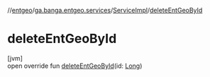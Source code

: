 //[entgeo](../../../index.md)/[ga.banga.entgeo.services](../index.md)/[ServiceImpl](index.md)/[deleteEntGeoById](delete-ent-geo-by-id.md)

# deleteEntGeoById

[jvm]\
open override fun [deleteEntGeoById](delete-ent-geo-by-id.md)(id: [Long](https://kotlinlang.org/api/latest/jvm/stdlib/kotlin/-long/index.html))
